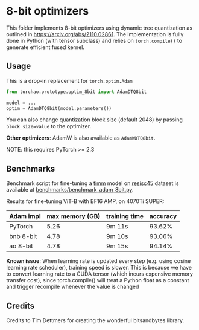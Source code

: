 # 8-bit optimizers

This folder implements 8-bit optimizers using dynamic tree quantization as outlined in https://arxiv.org/abs/2110.02861. The implementation is fully done in Python (with tensor subclass) and relies on `torch.compile()` to generate efficient fused kernel.

## Usage

This is a drop-in replacement for `torch.optim.Adam`

```python
from torchao.prototype.optim_8bit import AdamDTQ8bit

model = ...
optim = AdamDTQ8bit(model.parameters())
```

You can also change quantization block size (default 2048) by passing `block_size=value` to the optimizer.

**Other optimizers**: AdamW is also available as `AdamWDTQ8bit`.

NOTE: this requires PyTorch >= 2.3

## Benchmarks

Benchmark script for fine-tuning a [timm](https://github.com/huggingface/pytorch-image-models) model on [resisc45](https://huggingface.co/datasets/timm/resisc45) dataset is available at [benchmarks/benchmark_adam_8bit.py](../../../benchmarks/benchmark_adam_8bit.py).

Results for fine-tuning ViT-B with BF16 AMP, on 4070Ti SUPER:

Adam impl | max memory (GB) | training time | accuracy
----------|-----------------|---------------|----------
PyTorch   | 5.26            | 9m 11s        | 93.62%
bnb 8-bit | 4.78            | 9m 10s        | 93.06%
ao 8-bit  | 4.78            | 9m 15s        | 94.14%

**Known issue**: When learning rate is updated every step (e.g. using cosine learning rate scheduler), training speed is slower. This is because we have to convert learning rate to a CUDA tensor (which incurs expensive memory transfer cost), since torch.compile() will treat a Python float as a constant and trigger recompile whenever the value is changed

## Credits

Credits to Tim Dettmers for creating the wonderful bitsandbytes library.

